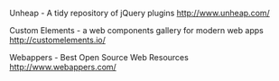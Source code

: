 Unheap - A tidy repository of jQuery plugins
http://www.unheap.com/

Custom Elements - a web components gallery for modern web apps
http://customelements.io/

Webappers - Best Open Source Web Resources
http://www.webappers.com/